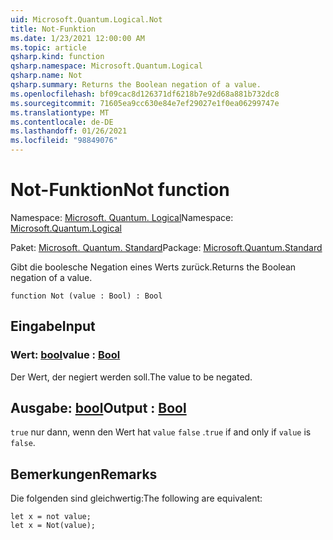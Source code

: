 ```yaml
---
uid: Microsoft.Quantum.Logical.Not
title: Not-Funktion
ms.date: 1/23/2021 12:00:00 AM
ms.topic: article
qsharp.kind: function
qsharp.namespace: Microsoft.Quantum.Logical
qsharp.name: Not
qsharp.summary: Returns the Boolean negation of a value.
ms.openlocfilehash: bf09cac8d126371df6218b7e92d68a881b732dc8
ms.sourcegitcommit: 71605ea9cc630e84e7ef29027e1f0ea06299747e
ms.translationtype: MT
ms.contentlocale: de-DE
ms.lasthandoff: 01/26/2021
ms.locfileid: "98849076"
---
```

# <a name="not-function"></a><span data-ttu-id="2b649-102">Not-Funktion</span><span class="sxs-lookup"><span data-stu-id="2b649-102">Not function</span></span>

<span data-ttu-id="2b649-103">Namespace: [Microsoft. Quantum. Logical](xref:Microsoft.Quantum.Logical)</span><span class="sxs-lookup"><span data-stu-id="2b649-103">Namespace: [Microsoft.Quantum.Logical](xref:Microsoft.Quantum.Logical)</span></span>

<span data-ttu-id="2b649-104">Paket: [Microsoft. Quantum. Standard](https://nuget.org/packages/Microsoft.Quantum.Standard)</span><span class="sxs-lookup"><span data-stu-id="2b649-104">Package: [Microsoft.Quantum.Standard](https://nuget.org/packages/Microsoft.Quantum.Standard)</span></span>


<span data-ttu-id="2b649-105">Gibt die boolesche Negation eines Werts zurück.</span><span class="sxs-lookup"><span data-stu-id="2b649-105">Returns the Boolean negation of a value.</span></span>

```qsharp
function Not (value : Bool) : Bool
```


## <a name="input"></a><span data-ttu-id="2b649-106">Eingabe</span><span class="sxs-lookup"><span data-stu-id="2b649-106">Input</span></span>

### <a name="value--bool"></a><span data-ttu-id="2b649-107">Wert: [bool](xref:microsoft.quantum.lang-ref.bool)</span><span class="sxs-lookup"><span data-stu-id="2b649-107">value : [Bool](xref:microsoft.quantum.lang-ref.bool)</span></span>

<span data-ttu-id="2b649-108">Der Wert, der negiert werden soll.</span><span class="sxs-lookup"><span data-stu-id="2b649-108">The value to be negated.</span></span>



## <a name="output--bool"></a><span data-ttu-id="2b649-109">Ausgabe: [bool](xref:microsoft.quantum.lang-ref.bool)</span><span class="sxs-lookup"><span data-stu-id="2b649-109">Output : [Bool](xref:microsoft.quantum.lang-ref.bool)</span></span>

<span data-ttu-id="2b649-110">`true` nur dann, wenn den Wert hat `value` `false` .</span><span class="sxs-lookup"><span data-stu-id="2b649-110">`true` if and only if `value` is `false`.</span></span>

## <a name="remarks"></a><span data-ttu-id="2b649-111">Bemerkungen</span><span class="sxs-lookup"><span data-stu-id="2b649-111">Remarks</span></span>

<span data-ttu-id="2b649-112">Die folgenden sind gleichwertig:</span><span class="sxs-lookup"><span data-stu-id="2b649-112">The following are equivalent:</span></span>

```qsharp
let x = not value;
let x = Not(value);
```